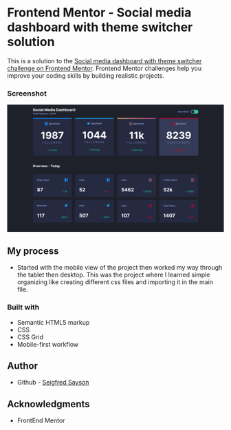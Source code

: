 # Frontend Mentor - Social media dashboard with theme switcher solution

This is a solution to the [Social media dashboard with theme switcher challenge on Frontend Mentor](https://www.frontendmentor.io/challenges/social-media-dashboard-with-theme-switcher-6oY8ozp_H). Frontend Mentor challenges help you improve your coding skills by building realistic projects. 


### Screenshot

![Desktop Image](./Result/desktopDark.png)


## My process

- Started with the mobile view of the project then worked my way through the tablet then desktop. This was the project where I learned simple organizing like creating different css files and importing it in the main file.

### Built with

- Semantic HTML5 markup
- CSS 
- CSS Grid
- Mobile-first workflow



## Author

- Github - [Seigfred Sayson](https://github.com/seigfred0)


## Acknowledgments

- FrontEnd Mentor
